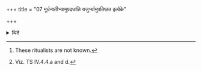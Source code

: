 +++
title = "07 मूर्धन्वतीभ्यामुपदधाति यजुर्भ्यामुपतिष्ठत इत्येके"

+++

<details><summary>थिते</summary>

7. According to some ritualists[^1] he places the ladles with the two verses containing the word mūrdhan (head),[^2] and with the two Yajus formulae he stands near them praising.  

[^1]: These ritualists are not known.  

[^2]: Viz. TS IV.4.4.a and d.  
</details>
